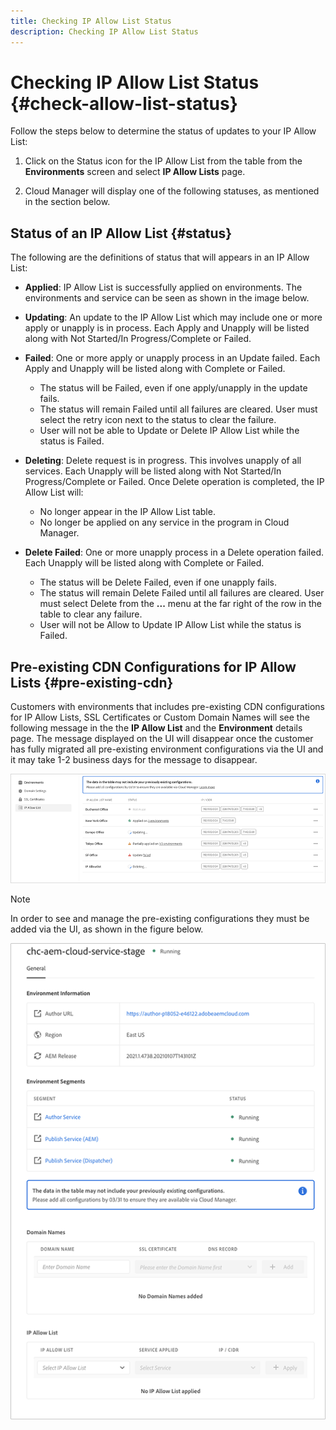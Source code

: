 ```yaml
---
title: Checking IP Allow List Status
description: Checking IP Allow List Status
---
```


# Checking IP Allow List Status {#check-allow-list-status}

Follow the steps below to determine the status of updates to your IP Allow List:

1. Click on the Status icon for the IP Allow List from the table from the **Environments** screen and select **IP Allow Lists** page.

1. Cloud Manager will display one of the following statuses, as mentioned in the section below.

## Status of an IP Allow List {#status}

The following are the definitions of status that will appears in an IP Allow List:

* **Applied**: IP Allow List is successfully applied on environments.  The environments and service can be seen as shown in the image below.

* **Updating**: An update to the IP Allow List which may include one or more apply or unapply is in process. Each Apply and Unapply will be  listed along with Not Started/In Progress/Complete or Failed.

* **Failed**: One or more apply or unapply process in an Update failed. Each Apply and Unapply will be  listed along with Complete or Failed.
   * The status will be Failed, even if one apply/unapply in the update fails. 
   * The status will remain Failed until all failures are cleared. User must select the retry icon next to the status to clear the failure.
   * User will not be able to Update or Delete IP Allow List while the status is Failed.

* **Deleting**: Delete request is in progress. This involves unapply of all services. Each Unapply will be  listed along with Not Started/In Progress/Complete or Failed.
Once Delete operation is completed, the IP Allow List will:
   * No longer appear in the IP Allow List table.
   * No longer be applied on any service in the program in Cloud Manager.

* **Delete Failed**: One or more unapply process in a Delete operation failed. Each Unapply will be  listed along with Complete or Failed.

   * The status will be Delete Failed, even if one unapply fails. 
   * The status will remain Delete Failed until all failures are cleared. User must select Delete from the **...** menu at the far right of the row in the table to clear any failure. 
   * User will not be Allow to Update IP Allow List while the status is Failed.

## Pre-existing CDN Configurations for IP Allow Lists {#pre-existing-cdn}

Customers with environments that includes pre-existing CDN configurations for IP Allow Lists, SSL Certificates or Custom Domain Names will see the following message in the the **IP Allow List** and the **Environment** details page. The message displayed on the UI will disappear once the customer has fully migrated all pre-existing environment configurations via the UI and it may take 1-2 business days for the message to disappear.

![](/help/implementing/cloud-manager/assets/ip-allow-list-1.png)

>[!NOTE]
>In order to see and manage the pre-existing configurations they must be added via the UI, as shown in the figure below.

![](/help/implementing/cloud-manager/assets/ip-allow-list-2.png)

